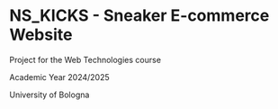 # NS_KICKS - Sneaker E-commerce Website

Project for the Web Technologies course

Academic Year 2024/2025

University of Bologna
